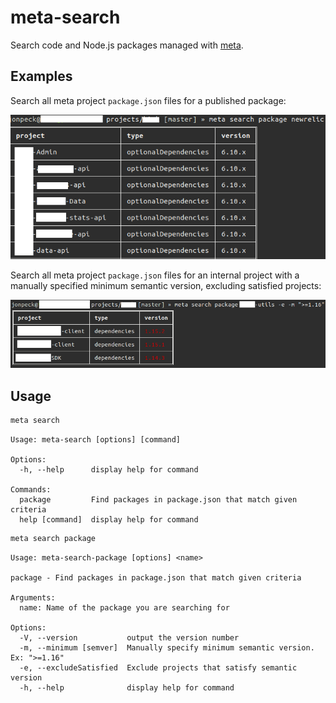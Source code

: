 # meta-search

Search code and Node.js packages managed with [meta](https://github.com/mateodelnorte/meta).

## Examples

Search all meta project `package.json` files for a published package:

![](images/package-search.png?raw=true)

Search all meta project `package.json` files for an internal project with a manually specified minimum
semantic version, excluding satisfied projects:

![](images/package-search-minimum.png?raw=true)

## Usage

```bash
meta search
```

```
Usage: meta-search [options] [command]

Options:
  -h, --help      display help for command

Commands:
  package         Find packages in package.json that match given criteria
  help [command]  display help for command
```

```bash
meta search package
```

```
Usage: meta-search-package [options] <name>

package - Find packages in package.json that match given criteria

Arguments:
  name: Name of the package you are searching for

Options:
  -V, --version           output the version number
  -m, --minimum [semver]  Manually specify minimum semantic version. Ex: ">=1.16"
  -e, --excludeSatisfied  Exclude projects that satisfy semantic version
  -h, --help              display help for command
```
